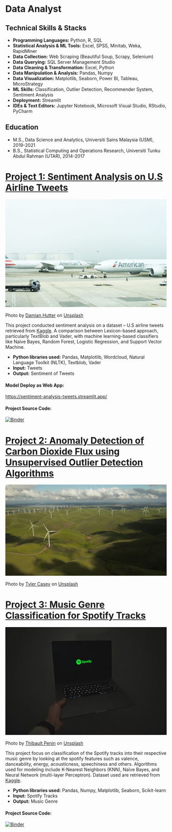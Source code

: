 # Data Analyst

## Technical Skills & Stacks
* **Programming Languages:** Python, R, SQL
* **Statistical Analysis & ML Tools:** Excel, SPSS, Minitab, Weka, RapidMiner
* **Data Collection:** Web Scraping (Beautiful Soup, Scrapy, Selenium)
* **Data Querying:** SQL Server Management Studio
* **Data Cleaning & Transformation:** Excel, Python
* **Data Manipulation & Analysis:** Pandas, Numpy
* **Data Visualization:** Matplotlib, Seaborn, Power BI, Tableau, MicroStrategy
* **ML Skills:** Classification, Outlier Detection, Recommender System, Sentiment Analysis
* **Deployment:** Streamlit
* **IDEs & Text Editors:** Jupyter Notebook, Microsoft Visual Studio, RStudio, PyCharm

## Education
* M.S., Data Science and Analytics, Universiti Sains Malaysia (USM), 2019-2021
* B.S., Statistical Computing and Operations Research, Universiti Tunku Abdul Rahman (UTAR), 2014-2017

# [Project 1: Sentiment Analysis on U.S Airline Tweets](https://www.youtube.com/watch?v=6NXLGP65S2Q)
![alt text](damian-hutter-4jUK5aiSNPM-unsplash.jpg)

Photo by <a href="https://unsplash.com/@thepuzzlers_damian?utm_content=creditCopyText&utm_medium=referral&utm_source=unsplash">Damian Hutter</a> on <a href="https://unsplash.com/photos/two-american-airlines-planes-on-airport-4jUK5aiSNPM?utm_content=creditCopyText&utm_medium=referral&utm_source=unsplash">Unsplash</a>

This project conducted sentiment analysis on a dataset – U.S airline tweets retrieved from [Kaggle](https://www.kaggle.com/datasets/tango911/airline-sentiment-tweets). A comparison between Lexicon-based approach, particularly TextBlob and Vader, with machine learning-based classifiers like Naïve Bayes, Random Forest, Logistic Regression, and Support Vector Machine.
* **Python libraries used:** Pandas, Matplotlib, Wordcloud, Natural Language Toolkit (NLTK), Textblob, Vader
* **Input:** Tweets
* **Output:** Sentiment of Tweets

#### Model Deploy as Web App:
<https://sentiment-analysis-tweets.streamlit.app/>

#### Project Source Code: 
[![Binder](https://mybinder.org/badge_logo.svg)](https://mybinder.org/v2/gh/issacdtjs/Portfolio/main?labpath=SentimentAnalysis.ipynb)

# [Project 2: Anomaly Detection of Carbon Dioxide Flux using Unsupervised Outlier Detection Algorithms](https://www.youtube.com/watch?v=6NXLGP65S2Q)
![alt text](tyler-casey-ficbiwfOPSo-unsplash.jpg)

Photo by <a href="https://unsplash.com/@tylercaseyprod?utm_content=creditCopyText&utm_medium=referral&utm_source=unsplash">Tyler Casey</a> on <a href="https://unsplash.com/photos/white-windmill-during-daytime-ficbiwfOPSo?utm_content=creditCopyText&utm_medium=referral&utm_source=unsplash">Unsplash</a>


# [Project 3: Music Genre Classification for Spotify Tracks](https://www.youtube.com/watch?v=6NXLGP65S2Q)
![alt text](thibault-penin-b5ioGEe8j04-unsplash.jpg)

Photo by <a href="https://unsplash.com/@thibaultpenin?utm_content=creditCopyText&utm_medium=referral&utm_source=unsplash">Thibault Penin</a> on <a href="https://unsplash.com/photos/a-person-holding-a-laptop-in-the-dark-b5ioGEe8j04?utm_content=creditCopyText&utm_medium=referral&utm_source=unsplash">Unsplash</a>

This project focus on classification of the Spotify tracks into their respective music genre by looking at the spotify features such as valence, danceability, energy, acousticness, speechiness and others. Algorithms used for modeling include K-Nearest Neighbors (KNN), Naïve Bayes, and Neural Network (multi-layer Perceptron). Dataset used are retrieved from [Kaggle](https://www.kaggle.com/datasets/zaheenhamidani/ultimate-spotify-tracks-db).
* **Python libraries used:** Pandas, Numpy, Matplotlib, Seaborn, Scikit-learn
* **Input:** Spotify Tracks
* **Output:** Music Genre

#### Project Source Code:
[![Binder](https://mybinder.org/badge_logo.svg)](https://mybinder.org/v2/gh/issacdtjs/Portfolio/main?labpath=MusicGenreClassification.ipynb)
